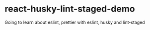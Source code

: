 # react-husky-lint-staged-demo
Going to learn about eslint, prettier with eslint, husky and lint-staged

